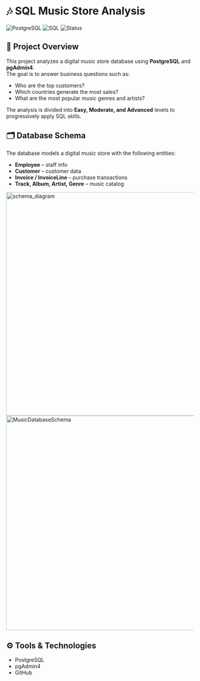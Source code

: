 # 🎶 SQL Music Store Analysis  
![PostgreSQL](https://img.shields.io/badge/Database-PostgreSQL-blue)
![SQL](https://img.shields.io/badge/Language-SQL-lightgrey)
![Status](https://img.shields.io/badge/Project-Complete-brightgreen)

## 📖 Project Overview
This project analyzes a digital music store database using **PostgreSQL** and **pgAdmin4**.  
The goal is to answer business questions such as:
- Who are the top customers?
- Which countries generate the most sales?
- What are the most popular music genres and artists?

The analysis is divided into **Easy, Moderate, and Advanced** levels to progressively apply SQL skills.


## 🗂️ Database Schema
The database models a digital music store with the following entities:
- **Employee** – staff info
- **Customer** – customer data
- **Invoice / InvoiceLine** – purchase transactions
- **Track, Album, Artist, Genre** – music catalog

<img width="594" height="598" alt="schema_diagram" src="https://github.com/user-attachments/assets/6037e0fa-9453-4c51-a8f8-53108684d697" />

<img width="710" height="574" alt="MusicDatabaseSchema" src="https://github.com/user-attachments/assets/1fb3a315-b804-4995-a3e8-cb8535fa4b15" />



## ⚙️ Tools & Technologies
- PostgreSQL
- pgAdmin4
- GitHub


  

